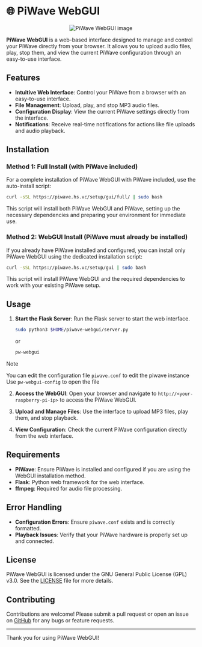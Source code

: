 # 🌐 PiWave WebGUI

<div align=center>

![PiWave WebGUI image](https://piwave.hs.vc/piwave.png)

</div>

**PiWave WebGUI** is a web-based interface designed to manage and control your PiWave directly from your browser. It allows you to upload audio files, play, stop them, and view the current PiWave configuration through an easy-to-use interface.

## Features

- **Intuitive Web Interface**: Control your PiWave from a browser with an easy-to-use interface.
- **File Management**: Upload, play, and stop MP3 audio files.
- **Configuration Display**: View the current PiWave settings directly from the interface.
- **Notifications**: Receive real-time notifications for actions like file uploads and audio playback.

## Installation

### Method 1: Full Install (with PiWave included)

For a complete installation of PiWave WebGUI with PiWave included, use the auto-install script:

```bash
curl -sSL https://piwave.hs.vc/setup/gui/full/ | sudo bash
```

This script will install both PiWave WebGUI and PiWave, setting up the necessary dependencies and preparing your environment for immediate use.

### Method 2: WebGUI Install (PiWave must already be installed)

If you already have PiWave installed and configured, you can install only PiWave WebGUI using the dedicated installation script:

```bash
curl -sSL https://piwave.hs.vc/setup/gui | sudo bash
```

This script will install PiWave WebGUI and the required dependencies to work with your existing PiWave setup.

## Usage

1. **Start the Flask Server**: Run the Flask server to start the web interface.
   
   ```bash
   sudo python3 $HOME/piwave-webgui/server.py
   ```
   or
   ```bash
   pw-webgui
   ```

> [!NOTE]
> You can edit the configuration file `piwave.conf` to edit the piwave instance  
> Use `pw-webgui-config` to open the file

2. **Access the WebGUI**: Open your browser and navigate to `http://<your-raspberry-pi-ip>` to access the PiWave WebGUI.

3. **Upload and Manage Files**: Use the interface to upload MP3 files, play them, and stop playback.

4. **View Configuration**: Check the current PiWave configuration directly from the web interface.

## Requirements

- **PiWave**: Ensure PiWave is installed and configured if you are using the WebGUI installation method.
- **Flask**: Python web framework for the web interface.
- **ffmpeg**: Required for audio file processing.

## Error Handling

- **Configuration Errors**: Ensure `piwave.conf` exists and is correctly formatted.
- **Playback Issues**: Verify that your PiWave hardware is properly set up and connected.

## License

PiWave WebGUI is licensed under the GNU General Public License (GPL) v3.0. See the [LICENSE](LICENSE) file for more details.

## Contributing

Contributions are welcome! Please submit a pull request or open an issue on [GitHub](https://github.com/douxxu/piwave-webgui/issues) for any bugs or feature requests.

---

Thank you for using PiWave WebGUI!

